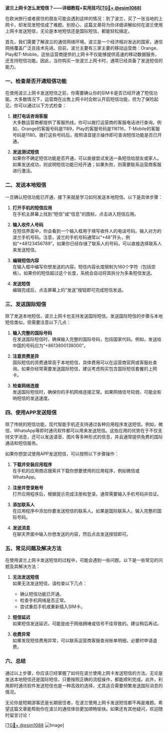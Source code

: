 **波兰上网卡怎么发短信？——详细教程+实用技巧[[TG💪+ @esim1088](https://t.me/s/esim1088)]**

在欧洲旅行或者居住的朋友可能会遇到这样的情况：到了波兰，买了一张当地的上网卡，却发现发短信成了难题。别担心，这篇文章将为你详细讲解如何在波兰使用上网卡发送短信，无论是本地短信还是国际短信，都能轻松搞定。

首先，我们需要了解波兰的通信网络环境。波兰是一个经济相对发达的国家，通信网络覆盖广泛且技术先进。目前，波兰主要有三家主要的移动运营商：Orange、Play和T-Mobile。这些运营商提供的上网卡不仅能够提供高速的移动数据服务，还支持短信功能。因此，当你购买一张波兰上网卡时，通常已经具备了发送短信的能力。

### **一、检查是否开通短信功能**
在使用波兰上网卡发送短信之前，你需要确认你的SIM卡是否已经开通了短信功能。大多数情况下，运营商在出售上网卡时会默认开启短信功能，但为了保险起见，你可以通过以下方式检查：

1. **拨打电话咨询客服**  
   大多数运营商都提供了客服热线，你可以拨打运营商的客服电话进行查询。例如，Orange的客服号码是1189，Play的客服号码是116116，T-Mobile的客服号码是1180。拨打这些号码后，按照语音提示操作即可查询短信功能是否已开通。

2. **发送测试短信**  
   如果你不确定短信功能是否开通，可以直接尝试发送一条短信给朋友或家人。如果发送成功，则说明短信功能已经开通；如果失败，则需要联系运营商客服进行激活。

### **二、发送本地短信**
一旦确认短信功能已开通，接下来就是学习如何发送本地短信。以下是具体步骤：

1. **打开手机的短信应用**  
   在手机主屏幕上找到“短信”或“信息”的图标，点击进入短信应用。

2. **输入收件人号码**  
   在短信界面中，你会看到一个输入框用于填写收件人的电话号码。输入对方的波兰手机号码。注意，波兰的手机号码通常以“+48”开头，例如“+48123456789”。如果你已经存储了联系人的号码，可以直接选择联系人来发送短信。

3. **编辑短信内容**  
   在输入框中编写你想发送的内容。短信内容长度限制为160个字符（包括空格）。如果你的短信超过这个长度，系统会自动将其拆分为多条短信发送。

4. **发送短信**  
   编辑完成后，点击屏幕上的“发送”按钮即可完成短信发送。

### **三、发送国际短信**
除了发送本地短信，波兰上网卡也支持发送国际短信。发送国际短信的步骤与本地短信类似，但需要注意以下几点：

1. **输入完整的国际号码**  
   在发送国际短信时，确保输入完整的国际号码，包括国家代码。例如，发送给中国的号码应为“+8613800138000”。

2. **注意资费差异**  
   国际短信的资费通常高于本地短信，具体费用可以在运营商官网或客服处查询。如果你经常需要发送国际短信，建议考虑购买包含国际短信套餐的上网卡。

3. **检查网络连接**  
   发送国际短信时，确保你的手机网络连接正常。如果网络信号较弱，可能会影响短信的发送速度。

### **四、使用APP发送短信**
除了传统的短信功能，现代智能手机还支持通过各种应用程序发送短信。例如，微信、WhatsApp等即时通讯软件都可以用来发送短信。这些应用的优势在于不仅支持文字消息，还可以发送语音、图片等多种形式的信息，并且通常提供免费的国际通话和短信服务。

如果你想尝试使用APP发送短信，可以按照以下步骤操作：

1. **下载并安装应用程序**  
   在手机的应用商店搜索并下载你想要使用的应用程序，例如微信或WhatsApp。

2. **注册并登录账号**  
   打开应用程序后，根据提示完成注册和登录。通常需要输入手机号码并验证。

3. **添加联系人**  
   在应用程序中添加你要发送短信的联系人。如果是国际联系人，输入完整的国际号码。

4. **发送消息**  
   在聊天界面中输入你想发送的内容，然后点击发送按钮即可。

### **五、常见问题及解决方法**
在使用波兰上网卡发送短信的过程中，可能会遇到一些问题。以下是一些常见的问题及其解决方法：

1. **无法发送短信**  
   如果无法发送短信，请检查以下几点：
   - 确认短信功能已开通。
   - 检查手机网络是否正常。
   - 尝试重启手机或重新插入SIM卡。

2. **短信延迟**  
   如果短信发送延迟，可能是由于网络拥堵或信号不佳导致的。建议稍后再试。

3. **收费异常**  
   如果发现短信费用异常，可以联系运营商客服查询账单明细，必要时申请退费。

### **六、总结**
通过以上步骤，你应该已经掌握了如何在波兰使用上网卡发送短信的方法。无论是发送本地短信还是国际短信，只要按照正确的流程操作，都能顺利完成。此外，利用即时通讯软件发送短信也是一种高效的选择，尤其适合需要频繁发送国际消息的情况。

无论你是短期游客还是长期居住者，在波兰使用上网卡发送短信都不再是难题。希望这篇文章能帮助你在波兰的通信体验更加顺畅愉快。如果还有其他疑问，欢迎随时留言讨论！

[[TG💪+ @esim1088](https://t.me/s/esim1088) ![Image](https://i.postimg.cc/4NQfJmqS/Snipaste-2025-05-13-00-14-12.png)]
